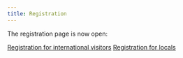 ```yaml
---
title: Registration
---
```


The registration page is now open:

<a class="registerbutton" href="/registration/registration-international">Registration for international visitors</a>
<a class="registerbutton" href="/registration/registration-locals">Registration for locals</a>


